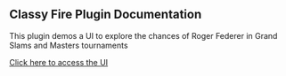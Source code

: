 ## Classy Fire Plugin Documentation

This plugin demos a UI to explore the chances of Roger Federer in Grand Slams and Masters tournaments

[Click here to access the UI](../routes/static/tennis.html)
